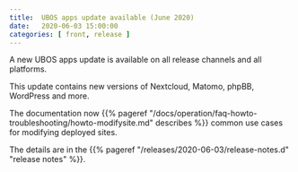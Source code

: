 ```yaml
---
title:  UBOS apps update available (June 2020)
date:   2020-06-03 15:00:00
categories: [ front, release ]
---
```


A new UBOS apps update is available on all release channels and all platforms.

This update contains new versions of Nextcloud, Matomo, phpBB, WordPress and
more.

The documentation now {{% pageref "/docs/operation/faq-howto-troubleshooting/howto-modifysite.md" describes %}}
common use cases for modifying deployed sites.

The details are in the {{% pageref "/releases/2020-06-03/release-notes.d" "release notes" %}}.
